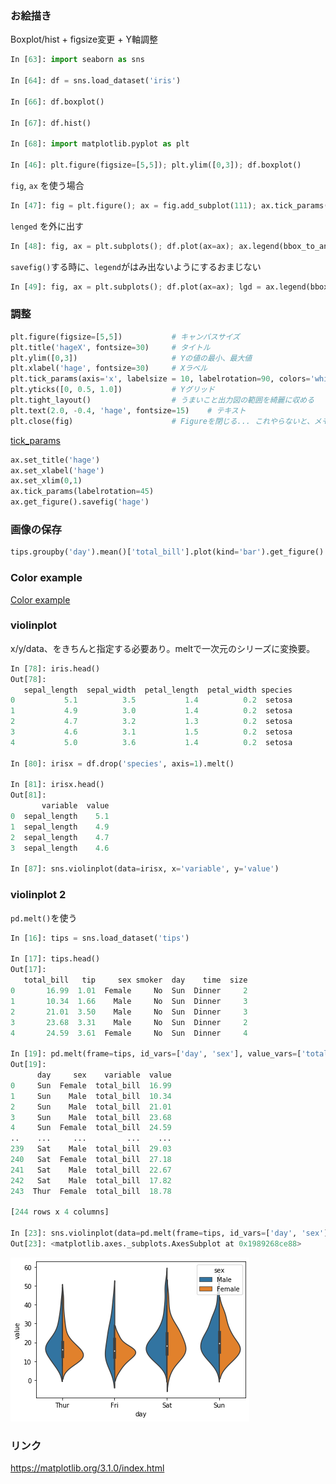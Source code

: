 
### お絵描き
Boxplot/hist + figsize変更 + Y軸調整

```python
In [63]: import seaborn as sns

In [64]: df = sns.load_dataset('iris')

In [66]: df.boxplot()

In [67]: df.hist()

In [68]: import matplotlib.pyplot as plt

In [46]: plt.figure(figsize=[5,5]); plt.ylim([0,3]); df.boxplot()
```

```fig```, ```ax``` を使う場合

```python
In [47]: fig = plt.figure(); ax = fig.add_subplot(111); ax.tick_params(colors='white'); df.plot(ax=ax)
```

```lenged``` を外に出す

```python
In [48]: fig, ax = plt.subplots(); df.plot(ax=ax); ax.legend(bbox_to_anchor=(1.4,1), loc='upper right')
```

```savefig()```する時に、```legend```がはみ出ないようにするおまじない
```python
In [49]: fig, ax = plt.subplots(); df.plot(ax=ax); lgd = ax.legend(bbox_to_anchor=(1.4,1), loc='upper right'); fig.savefig('aaa.png', bbox_extra_artists=(lgd,), bbox_inches='tight')
```

### 調整

```python
plt.figure(figsize=[5,5])           # キャンバスサイズ
plt.title('hageX', fontsize=30)     # タイトル
plt.ylim([0,3])                     # Yの値の最小、最大値
plt.xlabel('hage', fontsize=30)     # Xラベル
plt.tick_params(axis='x', labelsize = 10, labelrotation=90, colors='white')     # 軸ラベルの調整
plt.yticks([0, 0.5, 1.0])           # Yグリッド
plt.tight_layout()                  # うまいこと出力図の範囲を綺麗に収める
plt.text(2.0, -0.4, 'hage', fontsize=15)    # テキスト
plt.close(fig)                      # Figureを閉じる... これやらないと、メモリオーバフローになることあるっす。
```

[tick_params](https://matplotlib.org/3.1.0/api/_as_gen/matplotlib.pyplot.tick_params.html)

```python
ax.set_title('hage')
ax.set_xlabel('hage')
ax.set_xlim(0,1)
ax.tick_params(labelrotation=45)
ax.get_figure().savefig('hage')

```

### 画像の保存

```python
tips.groupby('day').mean()['total_bill'].plot(kind='bar').get_figure().savefig('hage.png')
```

### Color example

[Color example](https://matplotlib.org/examples/color/colormaps_reference.html)

### violinplot
x/y/data、をきちんと指定する必要あり。meltで一次元のシリーズに変換要。

```python
In [78]: iris.head()
Out[78]:
   sepal_length  sepal_width  petal_length  petal_width species
0           5.1          3.5           1.4          0.2  setosa
1           4.9          3.0           1.4          0.2  setosa
2           4.7          3.2           1.3          0.2  setosa
3           4.6          3.1           1.5          0.2  setosa
4           5.0          3.6           1.4          0.2  setosa

In [80]: irisx = df.drop('species', axis=1).melt()

In [81]: irisx.head()
Out[81]:
       variable  value
0  sepal_length    5.1
1  sepal_length    4.9
2  sepal_length    4.7
3  sepal_length    4.6

In [87]: sns.violinplot(data=irisx, x='variable', y='value')
```

### violinplot 2
```pd.melt()```を使う

```python
In [16]: tips = sns.load_dataset('tips')

In [17]: tips.head()
Out[17]: 
   total_bill   tip     sex smoker  day    time  size
0       16.99  1.01  Female     No  Sun  Dinner     2
1       10.34  1.66    Male     No  Sun  Dinner     3
2       21.01  3.50    Male     No  Sun  Dinner     3
3       23.68  3.31    Male     No  Sun  Dinner     2
4       24.59  3.61  Female     No  Sun  Dinner     4

In [19]: pd.melt(frame=tips, id_vars=['day', 'sex'], value_vars=['total_bill'])
Out[19]: 
      day     sex    variable  value
0     Sun  Female  total_bill  16.99
1     Sun    Male  total_bill  10.34
2     Sun    Male  total_bill  21.01
3     Sun    Male  total_bill  23.68
4     Sun  Female  total_bill  24.59
..    ...     ...         ...    ...
239   Sat    Male  total_bill  29.03
240   Sat  Female  total_bill  27.18
241   Sat    Male  total_bill  22.67
242   Sat    Male  total_bill  17.82
243  Thur  Female  total_bill  18.78

[244 rows x 4 columns]

In [23]: sns.violinplot(data=pd.melt(frame=tips, id_vars=['day', 'sex'], value_vars=['total_bill']), x='day', y='value', hue='sex', split=True)
Out[23]: <matplotlib.axes._subplots.AxesSubplot at 0x1989268ce88>
```
![](image/2020_06_20_violinplot.png)

### リンク

https://matplotlib.org/3.1.0/index.html
